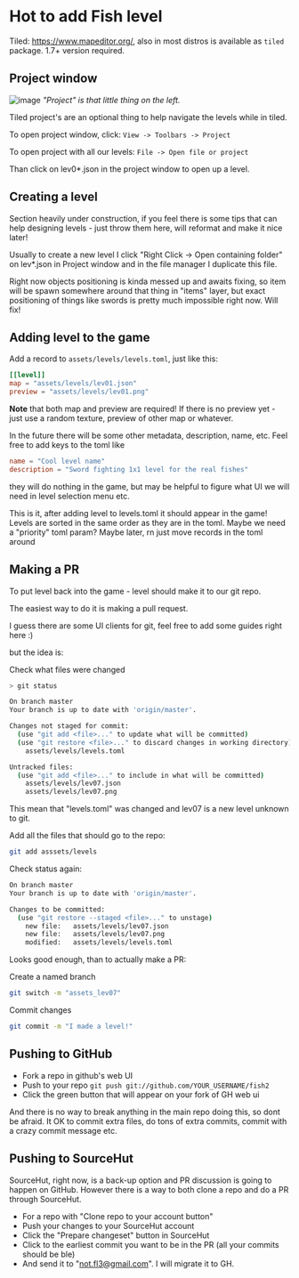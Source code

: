 # Hot to add Fish level

Tiled: https://www.mapeditor.org/, also in most distros is available as `tiled` package. 
1.7+ version required. 

## Project window

![image](https://user-images.githubusercontent.com/910977/126675836-128e394c-755d-4061-9103-5ed93f6e55cd.png)
*"Project" is that little thing on the left.*

Tiled project's are an optional thing to help navigate the levels while in tiled.

To open project window, click:
`View -> Toolbars -> Project`

To open project with all our levels:
`File -> Open file or project`

Than click on lev0*.json in the project window to open up a level. 

## Creating a level

Section heavily under construction, if you feel there is some tips that can help designing levels - just throw them here, will reformat and make it nice later!

Usually to create a new level I click "Right Click -> Open containing folder" on lev*.json in Project window and in the file manager I duplicate this file. 

Right now objects positioning is kinda messed up and awaits fixing, so item will be spawn somewhere around that thing in "items" layer, but exact positioning of things like swords is pretty much impossible right now. Will fix!

## Adding level to the game

Add a record to `assets/levels/levels.toml`, just like this: 
```toml
[[level]]
map = "assets/levels/lev01.json"
preview = "assets/levels/lev01.png"
```

**Note** that both map and preview are required! If there is no preview yet - just use a random texture, preview of other map or whatever.

In the future there will be some other metadata, description, name, etc. 
Feel free to add keys to the toml like

```toml
name = "Cool level name"
description = "Sword fighting 1x1 level for the real fishes"
```

they will do nothing in the game, but may be helpful to figure what UI we will need in level selection menu etc. 

This is it, after adding level to levels.toml it should appear in the game!
Levels are sorted in the same order as they are in the toml. 
Maybe we need a "priority" toml param? Maybe later, rn just move records in the toml around


## Making a PR

To put level back into the game - level should make it to our git repo. 

The easiest way to do it is making a pull request.

I guess there are some UI clients for git, feel free to add some guides right here :)

but the idea is: 

Check what files were changed
```bash
> git status

On branch master
Your branch is up to date with 'origin/master'.

Changes not staged for commit:
  (use "git add <file>..." to update what will be committed)
  (use "git restore <file>..." to discard changes in working directory)
	assets/levels/levels.toml

Untracked files:
  (use "git add <file>..." to include in what will be committed)
	assets/levels/lev07.json
	assets/levels/lev07.png
```

This mean that "levels.toml" was changed and lev07 is a new level unknown to git.

Add all the files that should go to the repo:
```bash
git add asssets/levels
```

Check status again: 
```bash
On branch master
Your branch is up to date with 'origin/master'.

Changes to be committed:
  (use "git restore --staged <file>..." to unstage)
	new file:   assets/levels/lev07.json
	new file:   assets/levels/lev07.png
	modified:   assets/levels/levels.toml
```

Looks good enough, than to actually make a PR:

Create a named branch 
```bash
git switch -m "assets_lev07"
```
Commit changes
```bash
git commit -m "I made a level!"
```

## Pushing to GitHub

- Fork a repo in github's web UI
- Push to your repo `git push git://github.com/YOUR_USERNAME/fish2`
- Click the green button that will appear on your fork of GH web ui

And there is no way to break anything in the main repo doing this, so dont be afraid. It OK to commit extra files, do tons of extra commits, commit with a crazy commit message etc. 

## Pushing to SourceHut

SourceHut, right now, is a back-up option and  PR discussion is going to happen on GitHub. However there is a way to both clone a repo and do a PR through SourceHut.

- For a repo with "Clone repo to your account button"
- Push your changes to your SourceHut account 
- Click the "Prepare changeset" button in SourceHut
- Click to the earliest commit you want to be in the PR (all your commits should be ble)
- And send it to "not.fl3@gmail.com". I will migrate it to GH.
